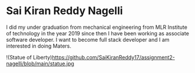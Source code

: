# Sai Kiran Reddy Nagelli

I did my under graduation from mechanical engineering from MLR Institute of technology in the year 2019 since then I have been working as associate software developer. I want to become full stack developer and I am interested in doing Maters.

!(Statue of Liberty)<https://github.com/SaiKiranReddy17/assignment2-nagelli/blob/main/statue.jpg>